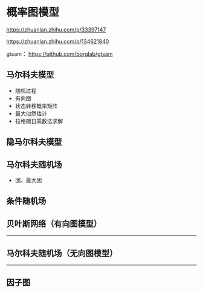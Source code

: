 # 概率图模型

https://zhuanlan.zhihu.com/p/33397147

https://zhuanlan.zhihu.com/p/134621840

gtsam：
https://github.com/borglab/gtsam

## 马尔科夫模型

- 随机过程
- 有向图
- 状态转移概率矩阵
- 最大似然估计
- 拉格朗日乘数法求解

## 隐马尔科夫模型

## 马尔科夫随机场

- 团、最大团

## 条件随机场

## 贝叶斯网络（有向图模型）

---

## 马尔科夫随机场（无向图模型）

---

## 因子图

